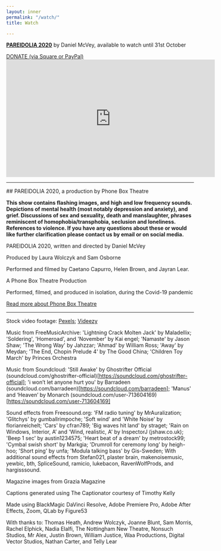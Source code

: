 ```yaml
---
layout: inner
permalink: "/watch/"
title: Watch

---
```

<p class="text-center h2"><strong><a href="{% link _projects/pareidolia.md %}">PAREIDOLIA 2020</a></strong> by Daniel McVey, available to watch until 31st October</p>

<div class="full-column  mb-4">
<a class="btn btn-dark text-center full-column btn-lg rounded-0 mt-3 text-light" role="button" href="{% link _content/donate.md %}">
 DONATE (via Square or PayPal)
</a>
</div>

<div class="embed-responsive embed-responsive-16by9 mx-auto mb-4">
<iframe class="mx-auto text-center" width="560" height="315" src="https://www.youtube.com/embed/j6lHmlYH0z8" frameborder="0" allow="accelerometer; autoplay; clipboard-write; encrypted-media; gyroscope; picture-in-picture" allowfullscreen></iframe>
</div>

<hr class="w-75">
<div class="text-center" markdown="1">
## PAREIDOLIA 2020, a production by Phone Box Theatre
</div>

**This show contains flashing images, and high and low frequency sounds. 
Depictions of mental health (most notably depression and anxiety), and grief. 
Discussions of sex and sexuality, death and manslaughter, phrases reminiscent of homophobia/transphobia, seclusion and loneliness.
References to violence.
If you have any questions about these or would like further clarification please contact us by email or on social media.**

PAREIDOLIA 2020, written and directed by Daniel McVey

Produced by Laura Wolczyk and Sam Osborne

Performed and filmed by Caetano Capurro, Helen Brown, and Jayran Lear.

A Phone Box Theatre Production

Performed, filmed, and produced in isolation, during the Covid-19 pandemic

<a class="btn btn-primary btn-block btn-lg rounded-0" href="/" role="button">Read more about Phone Box Theatre</a>

<hr class="w-75">

Stock video footage: [Pexels](https://pexels.com); [Videezy](https://videezy.com)

Music from FreeMusicArchive:
'Lightning Crack Molten Jack' by Maladellix; 
'Soldering', 'Homeroad', and 'November' by Kai engel; 
'Namaste' by Jason Shaw; 
'The Wrong Way' by Jahzzar; 
'Ahmad' by William Ross; 
'Away' by Meydan; 
'The End, Chopin Prelude 4' by The Good China; 
'Children Toy March' by Princes Orchestra 

Music from Soundcloud:
'Still Awake' by Ghostrifter Official (soundcloud.com/ghostrifter-official)[https://soundcloud.com/ghostrifter-official];
'i won’t let anyone hurt you' by Barradeen (soundcloud.com/barradeen)[https://soundcloud.com/barradeen];
'Manus' and ‘Heaven’ by Monarch (soundcloud.com/user-713604169)[https://soundcloud.com/user-713604169]

Sound effects from Freesound.org:
'FM radio tuning' by MrAuralization;
'Glitchys' by gumballrimpoche;
'Soft wind' and 'White Noise' by florianreichelt;
'Cars' by cfran789;
'Big waves hit land' by straget;
'Rain on Windows, Interior, A’ and 'Wind, realistic, A' by InspectorJ (jshaw.co.uk);
'Beep 1 sec' by austin1234575;
'Heart beat of a dream' by metrostock99;
'Cymbal swish short' by Markgia;
'Drumroll for ceremony long' by heigh-hoo;
'Short ping' by unfa;
'Modula talking bass' by Gis-Sweden;
With additional sound effects from Stefan021, plaster brain, makenoisemusic, yewbic, bth, SpliceSound, ramicio, lukebacon, RavenWolfProds, and hargisssound.

Magazine images from Grazia Magazine

Captions generated using The Captionator courtesy of Timothy Kelly


Made using
BlackMagic DaVinci Resolve,
Adobe Premiere Pro,
Adobe After Effects,
Zoom,
QLab by Figure53


With thanks to:
Thomas Heath, Andrew Wolczyk, Joanne Blunt, Sam Morris, Rachel Elphick, Nadia Elalfi, The Nottingham New Theatre, Nonsuch Studios, Mr Alex, Justin Brown, William Justice, Waa Productions, Digital Vector Studios, Nathan Carter, and Telly Lear